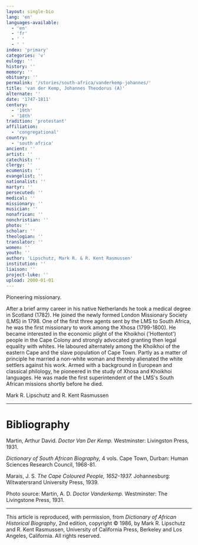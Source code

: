 ```yaml
---
layout: single-bio
lang: 'en'
languages-available:
  - 'en'
  - 'fr'
  - ' '
  - ' '
index: 'primary'
categories: 'v'
eulogy: ''
history: ''
memory: ''
obituary: ''
permalink: '/stories/south-africa/vanderkemp-johannes/'
title: 'van der Kemp, Johannes Theodorus (A)'
alternate: ''
date: '1747-1811'
century:
  - '19th'
  - '18th'
tradition: 'protestant'
affiliation:
  - 'congregational'
country:
  - 'south africa'
ancient: ''
artist: ''
catechist: ''
clergy: ''
ecumenist: ''
evangelist: ''
nationalist: ''
martyr: ''
persecuted: ''
medical: ''
missionary: ''
musician: ''
nonafrican: ''
nonchristian: ''
photo: ''
scholar: ''
theologian: ''
translator: ''
women: ''
youth: ''
author: 'Lipschutz, Mark R. & R. Kent Rasmussen'
institution: ''
liaison: ''
project-luke: ''
upload: 2000-01-01
---
```



Pioneering missionary.

After a brief army career in his native Netherlands he took a medical degree in Scotland (1782).  He joined the newly formed London Missionary Society (LMS) in 1798.  One of the first three agents sent by the LMS to South Africa, he was the first missionary to work among the Xhosa (1799-1800).  He became interested in the economic plight of the Khoikhoi ('Hottentot') people in the Cape Colony and strongly advocated granting then legal equality with whites.  He laboured alternately among the Khoikhoi of the eastern Cape and the slave population of Cape Town.  Partly as a matter of principle he married a non-white woman and thereby alienated the white settlers against his work. Armed with a background in European and classical philology, he pioneered in the study of Xhosa and Khoikhoi languages.  He was made the first superintendent of the LMS's South African missions shortly before he died.

Mark R. Lipschutz and R. Kent Rasmussen

---

# Bibliography

Martin, Arthur David.  *Doctor Van Der Kemp.*  Westminster: Livingston Press, 1931.

*Dictionary of South African Biography,* 4 vols.  Cape Town, Durban: Human Sciences Research Council, 1968-81.

Marais, J. S.  *The Cape Coloured People, 1652-1937.*  Johannesburg: Witwatersrand University Press, 1939.

Photo source: Martin, A. D. *Doctor Vanderkemp.* Westminster: The Livingstone Press, 1931.

---

This article is reproduced, with permission, from *Dictionary of African Historical Biography*, 2nd edition, copyright &copy; 1986, by Mark R. Lipschutz and R. Kent Rasmussen,  University of California Press, Berkeley and Los Angeles, California.  All rights reserved.